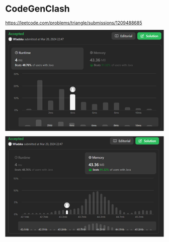 # CodeGenClash

https://leetcode.com/problems/triangle/submissions/1209488685

![runtime](./images/leetcodesummary/runtime.png)

![memory](./images/leetcodesummary/memory.png)
